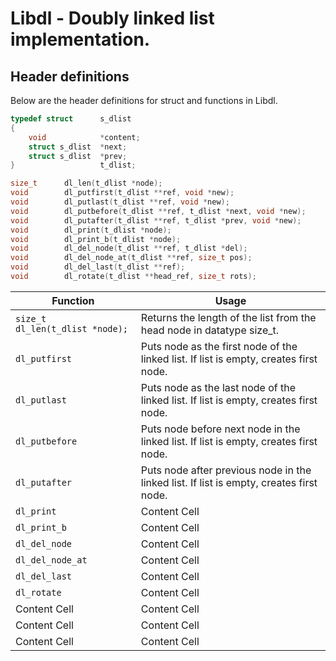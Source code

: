 

# Libdl - Doubly linked list implementation.

## Header definitions

Below are the header definitions for struct and functions in Libdl.

```c
typedef struct      s_dlist
{
	void            *content;
	struct s_dlist  *next;
	struct s_dlist  *prev;
}                   t_dlist;

size_t		dl_len(t_dlist *node);
void		dl_putfirst(t_dlist **ref, void *new);
void		dl_putlast(t_dlist **ref, void *new);
void		dl_putbefore(t_dlist **ref, t_dlist *next, void *new);
void		dl_putafter(t_dlist **ref, t_dlist *prev, void *new);
void		dl_print(t_dlist *node);
void		dl_print_b(t_dlist *node);
void		dl_del_node(t_dlist **ref, t_dlist *del);
void		dl_del_node_at(t_dlist **ref, size_t pos);
void		dl_del_last(t_dlist **ref);
void		dl_rotate(t_dlist **head_ref, size_t rots);
```

| Function		| Usage			|
| -------------	| -------------	|
| `size_t		dl_len(t_dlist *node);`	|Returns the length of the list from the head node in datatype size_t.	|
| `dl_putfirst`	| Puts node as the first node of the linked list. If list is empty, creates first node.	|
| `dl_putlast`	| Puts node as the last node of the linked list. If list is empty, creates first node.	|
| `dl_putbefore`		| Puts node before next node in the linked list. If list is empty, creates first node.	|
| `dl_putafter`		| Puts node after previous node in the linked list. If list is empty, creates first node.	|
| `dl_print`			| Content Cell	|
| `dl_print_b`		| Content Cell	|
| `dl_del_node`		| Content Cell	|
| `dl_del_node_at`	| Content Cell	|
| `dl_del_last`		| Content Cell	|
| `dl_rotate`			| Content Cell	|
| Content Cell		| Content Cell	|
| Content Cell		| Content Cell	|
| Content Cell		| Content Cell	|